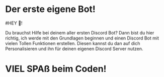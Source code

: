 # Der erste eigene Bot!

#HEY 👋!

Du brauchst Hilfe bei deinem aller ersten Discord Bot? Dann bist du hier richtig, ich werde mit den Grundlagen beginnen und einen Discord Bot mit vielen Tollen Funktionen erstellen. Diesen kannst du dan auf dich Personalisieren und ihn für deinen eigenen Discord Server nutzen.

# VIEL SPAß beim Coden!
